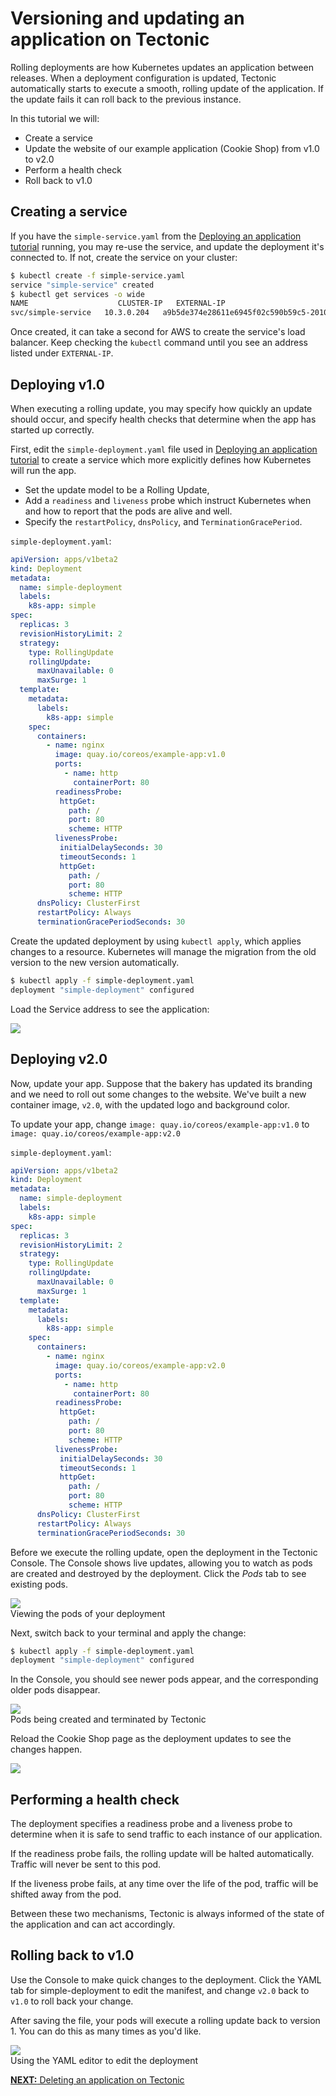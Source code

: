 # Versioning and updating an application on Tectonic

Rolling deployments are how Kubernetes updates an application between releases. When a deployment configuration is updated, Tectonic automatically starts to execute a smooth, rolling update of the application. If the update fails it can roll back to the previous instance.

In this tutorial we will:
* Create a service
* Update the website of our example application (Cookie Shop) from v1.0 to v2.0
* Perform a health check
* Roll back to v1.0

## Creating a service

If you have the `simple-service.yaml` from the [Deploying an application tutorial][first-app] running, you may re-use the service, and update the deployment it's connected to. If not, create the service on your cluster:

```sh
$ kubectl create -f simple-service.yaml
service "simple-service" created
$ kubectl get services -o wide
NAME                    CLUSTER-IP   EXTERNAL-IP                                                               PORT(S)        AGE       SELECTOR
svc/simple-service   10.3.0.204   a9b5de374e28611e6945f02c590b59c5-2010998492.us-west-2.elb.amazonaws.com   80:32567/TCP   7m        app=simple
```
Once created, it can take a second for AWS to create the service's load balancer. Keep checking the `kubectl` command until you see an address listed under `EXTERNAL-IP`.

## Deploying v1.0

When executing a rolling update, you may specify how quickly an update should occur, and specify health checks that determine when the app has started up correctly.

First, edit the `simple-deployment.yaml` file used in [Deploying an application tutorial][first-app] to create a service which more explicitly defines how Kubernetes will run the app.
* Set the update model to be a Rolling Update,
* Add a `readiness` and `liveness` probe which instruct Kubernetes when and how to report that the pods are alive and well.
* Specify the `restartPolicy`, `dnsPolicy`, and `TerminationGracePeriod`.

`simple-deployment.yaml`:

```yaml
apiVersion: apps/v1beta2
kind: Deployment
metadata:
  name: simple-deployment
  labels:
    k8s-app: simple
spec:
  replicas: 3
  revisionHistoryLimit: 2
  strategy:
    type: RollingUpdate
    rollingUpdate:
      maxUnavailable: 0
      maxSurge: 1
  template:
    metadata:
      labels:
        k8s-app: simple
    spec:
      containers:
        - name: nginx
          image: quay.io/coreos/example-app:v1.0
          ports:
            - name: http
              containerPort: 80
          readinessProbe:
           httpGet:
             path: /
             port: 80
             scheme: HTTP
          livenessProbe:
           initialDelaySeconds: 30
           timeoutSeconds: 1
           httpGet:
             path: /
             port: 80
             scheme: HTTP
      dnsPolicy: ClusterFirst
      restartPolicy: Always
      terminationGracePeriodSeconds: 30
```

Create the updated deployment by using `kubectl apply`, which applies changes to a resource. Kubernetes will manage the migration from the old version to the new version automatically.

```sh
$ kubectl apply -f simple-deployment.yaml
deployment "simple-deployment" configured
```

Load the Service address to see the application:

<div class="row">
  <div class="col-lg-8 col-lg-offset-2 col-md-10 col-md-offset-1 col-sm-12 col-xs-12">
    <img src="img/cookie-v1.png">
  </div>
</div>

## Deploying v2.0

Now, update your app. Suppose that the bakery has updated its branding and we need to roll out some changes to the website. We've built a new container image, `v2.0`, with the updated logo and background color.

To update your app, change
  `image: quay.io/coreos/example-app:v1.0`
to
  `image: quay.io/coreos/example-app:v2.0`

`simple-deployment.yaml`:

```yaml
apiVersion: apps/v1beta2
kind: Deployment
metadata:
  name: simple-deployment
  labels:
    k8s-app: simple
spec:
  replicas: 3
  revisionHistoryLimit: 2
  strategy:
    type: RollingUpdate
    rollingUpdate:
      maxUnavailable: 0
      maxSurge: 1
  template:
    metadata:
      labels:
        k8s-app: simple
    spec:
      containers:
        - name: nginx
          image: quay.io/coreos/example-app:v2.0
          ports:
            - name: http
              containerPort: 80
          readinessProbe:
           httpGet:
             path: /
             port: 80
             scheme: HTTP
          livenessProbe:
           initialDelaySeconds: 30
           timeoutSeconds: 1
           httpGet:
             path: /
             port: 80
             scheme: HTTP
      dnsPolicy: ClusterFirst
      restartPolicy: Always
      terminationGracePeriodSeconds: 30

```

Before we execute the rolling update, open the deployment in the Tectonic Console. The Console shows live updates, allowing you to watch as pods are created and destroyed by the deployment. Click the *Pods* tab to see existing pods.

<div class="row">
  <div class="col-lg-8 col-lg-offset-2 col-md-10 col-md-offset-1 col-sm-12 col-xs-12 co-m-screenshot">
    <img src="img/nginx-deploy-pods.png">
    <div class="co-m-screenshot-caption">Viewing the pods of your deployment</div>
  </div>
</div>

Next, switch back to your terminal and apply the change:

```sh
$ kubectl apply -f simple-deployment.yaml
deployment "simple-deployment" configured
```

In the Console, you should see newer pods appear, and the corresponding older pods disappear.

<div class="row">
  <div class="col-lg-8 col-lg-offset-2 col-md-10 col-md-offset-1 col-sm-12 col-xs-12 co-m-screenshot">
    <img src="img/nginx-deploy-updating.png">
    <div class="co-m-screenshot-caption">Pods being created and terminated by Tectonic</div>
  </div>
</div>

Reload the Cookie Shop page as the deployment updates to see the changes happen.

<div class="row">
  <div class="col-lg-8 col-lg-offset-2 col-md-10 col-md-offset-1 col-sm-12 col-xs-12">
    <img src="img/cookie-v2.png">
  </div>
</div>

## Performing a health check

The deployment specifies a readiness probe and a liveness probe to determine when it is safe to send traffic to each instance of our application.

If the readiness probe fails, the rolling update will be halted automatically. Traffic will never be sent to this pod.

If the liveness probe fails, at any time over the life of the pod, traffic will be shifted away from the pod.

Between these two mechanisms, Tectonic is always informed of the state of the application and can act accordingly.

## Rolling back to v1.0

Use the Console to make quick changes to the deployment. Click the YAML tab for simple-deployment to edit the manifest, and change `v2.0` back to `v1.0` to roll back your change.

After saving the file, your pods will execute a rolling update back to version 1. You can do this as many times as you'd like.

<div class="row">
  <div class="col-lg-8 col-lg-offset-2 col-md-10 col-md-offset-1 col-sm-12 col-xs-12 co-m-screenshot">
    <img src="img/nginx-deploy-yml.png">
    <div class="co-m-screenshot-caption">Using the YAML editor to edit the deployment</div>
  </div>
</div>


[**NEXT:** Deleting an application on Tectonic][deleting-deployment]

[yaml-edit-service]: img/yaml-edit-service.png
[first-app]: first-app.md#deploy-a-simple-app
[k8s-deployments]: https://kubernetes.io/docs/user-guide/deployments/
[k8s-rolling-updates]: https://kubernetes.io/docs/user-guide/rolling-updates/
[deleting-deployment]: deleting-deployment.md
